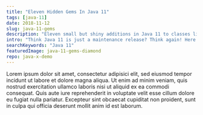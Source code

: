 ```yaml
---
title: "Eleven Hidden Gems In Java 11"
tags: [java-11]
date: 2018-11-12
slug: java-11-gems
description: "Eleven small but shiny additions in Java 11 to classes like `String`, `Path`, `Files`, `Collection`, `Optional`, and others that make coding a little more elegant."
intro: "Think Java 11 is just a maintenance release? Think again! Here are eleven small but shiny additions to classes like `String`, `Path`, `Files`, `Collection`, `Optional`, and others that make coding a little more elegant."
searchKeywords: "Java 11"
featuredImage: java-11-gems-diamond
repo: java-x-demo
---
```


Lorem ipsum dolor sit amet, consectetur adipisici elit, sed eiusmod tempor incidunt ut labore et dolore magna aliqua.
Ut enim ad minim veniam, quis nostrud exercitation ullamco laboris nisi ut aliquid ex ea commodi consequat.
Quis aute iure reprehenderit in voluptate velit esse cillum dolore eu fugiat nulla pariatur.
Excepteur sint obcaecat cupiditat non proident, sunt in culpa qui officia deserunt mollit anim id est laborum.